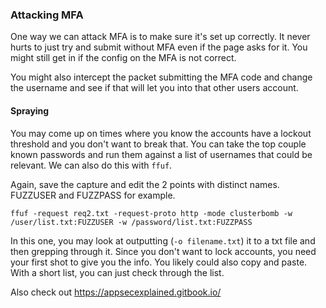 ### Attacking MFA

One way we can attack MFA is to make sure it's set up correctly.  It never hurts to just try and submit without MFA even if the page asks for it.  You might still get in if the config on the MFA is not correct.

You might also intercept the packet submitting the MFA code and change the username and see if that will let you into that other users account.


#### Spraying

You may come up on times where you know the accounts have a lockout threshold and you don't want to break that.  You can take the top couple known passwords and run them against a list of usernames that could be relevant.  We can also do this with `ffuf`.

Again, save the capture and edit the 2 points with distinct names.  FUZZUSER and FUZZPASS for example.

`ffuf -request req2.txt -request-proto http -mode clusterbomb -w /user/list.txt:FUZZUSER -w /password/list.txt:FUZZPASS`

In this one, you may look at outputting (`-o filename.txt`) it to a txt file and then grepping through it.  Since you don't want to lock accounts, you need your first shot to give you the info.  You likely could also copy and paste.  With a short list, you can just check through the list.

Also check out https://appsecexplained.gitbook.io/
